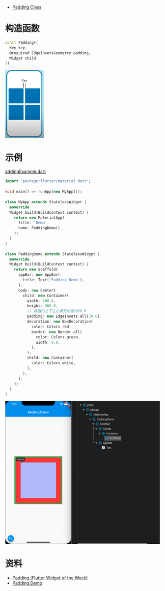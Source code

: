 
* [Padding Class](https://api.flutter.dev/flutter/widgets/Padding-class.html)

# 构造函数

```dart
const Padding({
  Key key,
  @required EdgeInsetsGeometry padding,
  Widget child
})
```

<img src="/assets/images/flutter/72.png" width = "25%" height = "25%"/>

# 示例

[addingExample.dart](https://gitee.com/SamLearning/FlutterExample/blob/master/widgets/lib/Layout/PaddingExample.dart)

```dart
import 'package:flutter/material.dart';

void main() => runApp(new MyApp());

class MyApp extends StatelessWidget {
  @override
  Widget build(BuildContext context) {
    return new MaterialApp(
      title: 'Demo',
      home: PaddingDemo(),
    );
  }
}

class PaddingDemo extends StatelessWidget {
  @override
  Widget build(BuildContext context) {
    return new Scaffold(
      appBar: new AppBar(
        title: Text('Padding Demo'),
      ),
      body: new Center(
        child: new Container(
          width: 300.0,
          height: 300.0,
          // 容器的上下左右填充设置为60.0
          padding: new EdgeInsets.all(30.0),
          decoration: new BoxDecoration(
            color: Colors.red,
            border: new Border.all(
              color: Colors.green,
              width: 8.0,
            ),
          ),
          child: new Container(
            color: Colors.white,
          ),
        ),
      ),
    );
  }
}
```

<img src="/assets/images/flutter/30.png" /> 

# 资料

* [Padding (Flutter Widget of the Week)](https://www.youtube.com/watch?v=oD5RtLhhubg)
* [Padding Demo](https://dartpad.dartlang.org/8f4870b99659769303f31d3036fea79a)
